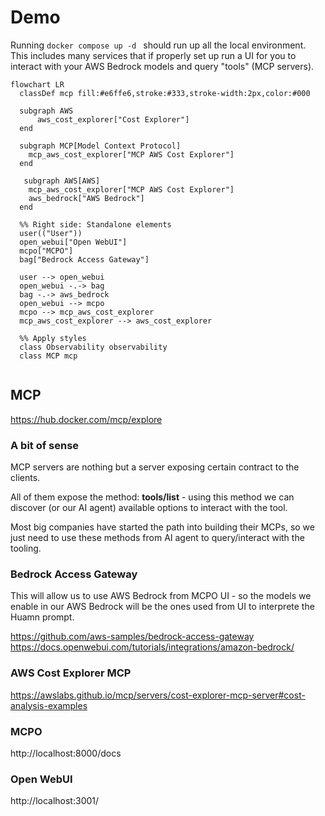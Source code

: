 # Demo

Running `docker compose up -d ` should run up all the local environment. This includes many services that if properly set up run a UI for you to interact with your AWS Bedrock models and query "tools" (MCP servers).

```mermaid
flowchart LR
  classDef mcp fill:#e6ffe6,stroke:#333,stroke-width:2px,color:#000

  subgraph AWS
      aws_cost_explorer["Cost Explorer"]
  end

  subgraph MCP[Model Context Protocol]
    mcp_aws_cost_explorer["MCP AWS Cost Explorer"]
  end

   subgraph AWS[AWS]
    mcp_aws_cost_explorer["MCP AWS Cost Explorer"]
    aws_bedrock["AWS Bedrock"]
  end

  %% Right side: Standalone elements
  user(("User"))
  open_webui["Open WebUI"]
  mcpo["MCPO"]
  bag["Bedrock Access Gateway"]

  user --> open_webui
  open_webui -.-> bag
  bag -.-> aws_bedrock
  open_webui --> mcpo
  mcpo --> mcp_aws_cost_explorer
  mcp_aws_cost_explorer --> aws_cost_explorer

  %% Apply styles
  class Observability observability
  class MCP mcp


```


## MCP

https://hub.docker.com/mcp/explore

### A bit of sense

MCP servers are nothing but a server exposing certain contract to the clients.

All of them expose the method: **tools/list** - using this method we can discover (or our AI agent) available options to interact with the tool.

Most big companies have started the path into building their MCPs, so we just need to use these methods from AI agent to query/interact with the tooling.

### Bedrock Access Gateway

This will allow us to use AWS Bedrock from MCPO UI - so the models we enable in our AWS Bedrock will be the ones used from UI to interprete the Huamn prompt. 

https://github.com/aws-samples/bedrock-access-gateway
https://docs.openwebui.com/tutorials/integrations/amazon-bedrock/


### AWS Cost Explorer MCP

https://awslabs.github.io/mcp/servers/cost-explorer-mcp-server#cost-analysis-examples


### MCPO

http://localhost:8000/docs

### Open WebUI

http://localhost:3001/
